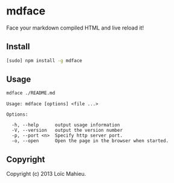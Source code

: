# mdface

Face your markdown compiled HTML and live reload it!

## Install

```bash
[sudo] npm install -g mdface
```

## Usage
```bash
mdface ./README.md
```

```
Usage: mdface [options] <file ...>

Options:

  -h, --help      output usage information
  -V, --version   output the version number
  -p, --port <n>  Specify http server port.
  -o, --open      Open the page in the browser when started.
```

## Copyright

Copyright (c) 2013 Loïc Mahieu.